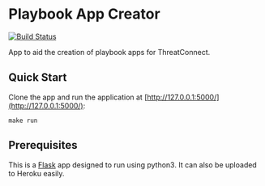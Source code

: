 # Playbook App Creator

[![Build Status](https://travis-ci.org/fhightower/playbook-app-creator.svg?branch=master)](https://travis-ci.org/fhightower/playbook-app-creator)

App to aid the creation of playbook apps for ThreatConnect.

## Quick Start

Clone the app and run the application at [http://127.0.0.1:5000/](http://127.0.0.1:5000/):

    make run

## Prerequisites

This is a [Flask](http://flask.pocoo.org) app designed to run using python3. It can also be uploaded to Heroku easily.
